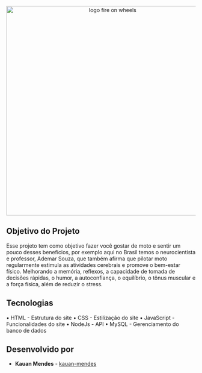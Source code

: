 <p align="center">
    <img 
      src="https://i.imgur.com/zF2n36w.png"
      alt="logo fire on wheels" 
      width="550" 
      height="556"
    />
</p>

## Objetivo do Projeto
Esse projeto tem como objetivo fazer você gostar de moto e sentir um pouco desses beneficios, por exemplo aqui no Brasil temos o neurocientista e professor, Ademar Souza, que também afirma que pilotar moto regularmente estimula as atividades cerebrais e promove o bem-estar físico. Melhorando a memória, reflexos, a capacidade de tomada de decisões rápidas, o humor, a autoconfiança, o equilíbrio, o tônus muscular e a força física, além de reduzir o stress.

## Tecnologias
• HTML - Estrutura do site
• CSS - Estilização do site
• JavaScript - Funcionalidades do site
• NodeJs - API
• MySQL - Gerenciamento do banco de dados

## Desenvolvido por
- **Kauan Mendes** - [kauan-mendes](https://github.com/kauan-mendes)
 
